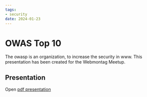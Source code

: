 ```yaml
---
tags: 
- security
date: 2024-01-23
---
```


# OWAS Top 10

The owasp is an organization, to increase the security in www.
This presentation has been created for the Webmontag Meetup.

## Presentation 
Open [pdf presentation](OWASP.pdf)